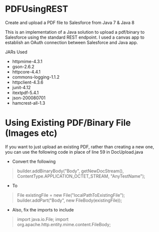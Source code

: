 # PDFUsingREST
Create and upload a PDF file to Salesforce from Java 7 &amp; Java 8

This is an implementation of a Java solution to upload a pdf/binary to Salesforce using the standard REST endpoint.
I used a canvas app to establish an OAuth connection between Salesforce and Java app.

JARs Used
* httpmime-4.3.1
* gson-2.6.2
* httpcore-4.4.1
* commons-logging-1.1.2
* httpclient-4.3.6
* junit-4.12
* itextpdf-5.4.1
* json-200080701
* hamcrest-all-1.3

# Using Existing PDF/Binary File (Images etc)
If you want to just upload an existing PDF, rather than creating a new one, you can use the following code in place of line 59 in DocUpload.java
  
  * Convert the following
  > builder.addBinaryBody("Body", getNewDocStream(), ContentType.APPLICATION_OCTET_STREAM, "AnyTestName");
  
  * To
  > File existingFile = new File("localPathToExistingFile");
  > builder.addPart("Body", new FileBody(existingFile));
  
  * Also, fix the imports to include
  > import java.io.File;
  > import org.apache.http.entity.mime.content.FileBody;
